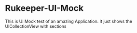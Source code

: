 # Rukeeper-UI-Mock
This is UI Mock test of an amazing Application. It just shows the UICollectionView with sections
